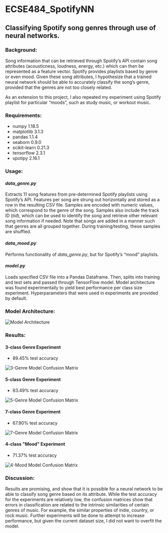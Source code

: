 # ECSE484_SpotifyNN
## Classifying Spotify song genres through use of neural networks.

### Background:
Song information that can be retrieved through Spotify’s API contain song attributes (acousticness, loudness, energy, etc.) which can then be represented as a feature vector. Spotify provides playlists based by genre or even mood. Given these song attributes, I hypothesize that a trained neural network should be able to accurately classify the song’s genre, provided that the genres are not too closely related.

As an extension to this project, I also repeated my experiment using Spotify playlist for particular “moods”, such as study music, or workout music.

### Requirements:
* numpy 1.18.5
* matplotlib 3.1.3
* pandas 1.1.4
* seaborn 0.9.0
* scikit-learn 0.21.3
* tensorflow 2.3.1
* spotipy 2.16.1

### Usage:
#### _data_genre.py_
Extracts 11 song features from pre-determined Spotify playlists using Spotify’s API. Features per song are strung out horizontally and stored as a row in the resulting CSV file. Samples are encoded with numeric values, which correspond to the genre of the song. Samples also include the track ID (*tid*), which can be used to identify the song and retrieve other relevant song information if needed. Note that songs are added in a manner such that genres are all grouped together. During training/testing, these samples are shuffled.

#### _data_mood.py_
Performs functionality of *data_genre.py*, but for Spotify’s “mood” playlists.

#### _model.py_
Loads specified CSV file into a Pandas Dataframe. Then, splits into training and test sets and passed through TensorFlow model. Model architecture was found experimentally to yield best performance per class size experiment. Hyperparameters that were used in experiments are provided by default.  

### Model Architecture:
![Model Architecture](/model_diagram.png)

### Results:
#### 3-class Genre Experiment
* 89.45% test accuracy

![3-Genre Model Confusion Matrix](/plots/model_cm_3genres.png)

#### 5-class Genre Experiment
* 83.49% test accuracy

![5-Genre Model Confusion Matrix](/plots/model_cm_5genres.png)

#### 7-class Genre Experiment
* 67.90% test accuracy

![7-Genre Model Confusion Matrix](/plots/model_cm_7genres.png)

#### 4-class "Mood" Experiment
* 71.37% test accuracy

![4-Mood Model Confusion Matrix](/plots/model_cm_4moods.png)

### Discussion:
Results are promising, and show that it is possible for a neural network to be able to classify song genre based on its attribute. While the test accuracy for the experiments are relatively low, the confusion matrices show that errors in classification are related to the intrinsic similarities of certain genres of music. For example, the similar properties of indie, country, or rock music. Further experiments will be done to attempt to increase performance, but given the current dataset size, I did not want to overfit the model.

